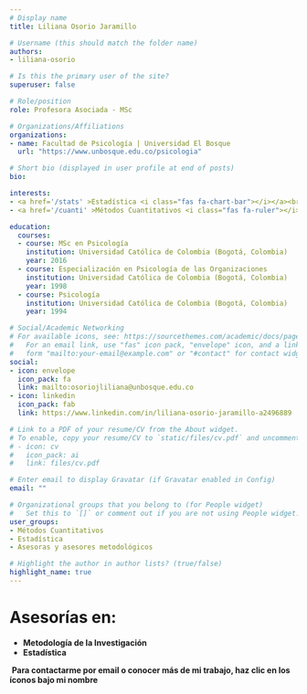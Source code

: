 ```yaml
---
# Display name
title: Liliana Osorio Jaramillo

# Username (this should match the folder name)
authors:
- liliana-osorio

# Is this the primary user of the site?
superuser: false

# Role/position
role: Profesora Asociada - MSc

# Organizations/Affiliations
organizations:
- name: Facultad de Psicología | Universidad El Bosque
  url: "https://www.unbosque.edu.co/psicologia"

# Short bio (displayed in user profile at end of posts)
bio: 

interests:
- <a href='/stats' >Estadística <i class="fas fa-chart-bar"></i></a><br />
- <a href='/cuanti' >Métodos Cuantitativos <i class="fas fa-ruler"></i></a><br />

education:
  courses:
  - course: MSc en Psicología 
    institution: Universidad Católica de Colombia (Bogotá, Colombia)
    year: 2016
  - course: Especialización en Psicología de las Organizaciones
    institution: Universidad Católica de Colombia (Bogotá, Colombia)
    year: 1998
  - course: Psicología
    institution: Universidad Católica de Colombia (Bogotá, Colombia)
    year: 1994

# Social/Academic Networking
# For available icons, see: https://sourcethemes.com/academic/docs/page-builder/#icons
#   For an email link, use "fas" icon pack, "envelope" icon, and a link in the
#   form "mailto:your-email@example.com" or "#contact" for contact widget.
social:
- icon: envelope
  icon_pack: fa
  link: mailto:osoriojliliana@unbosque.edu.co
- icon: linkedin
  icon_pack: fab
  link: https://www.linkedin.com/in/liliana-osorio-jaramillo-a2496889

# Link to a PDF of your resume/CV from the About widget.
# To enable, copy your resume/CV to `static/files/cv.pdf` and uncomment the lines below.
# - icon: cv
#   icon_pack: ai
#   link: files/cv.pdf

# Enter email to display Gravatar (if Gravatar enabled in Config)
email: ""

# Organizational groups that you belong to (for People widget)
#   Set this to `[]` or comment out if you are not using People widget.
user_groups:
- Métodos Cuantitativos
- Estadística
- Asesoras y asesores metodológicos

# Highlight the author in author lists? (true/false)
highlight_name: true
---
```


# **Asesorías en:**

* **Metodología de la Investigación**
* **Estadística**

<span style="color: #f68212;"><i class="fas fa-exclamation-circle"></i>&nbsp;</span>**Para contactarme por email o conocer más de mi trabajo, haz clic en los íconos bajo mi nombre**
